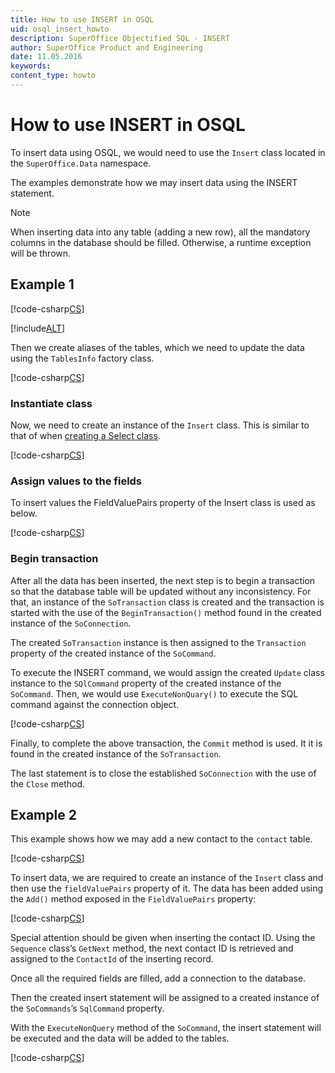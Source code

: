 ```yaml
---
title: How to use INSERT in OSQL
uid: osql_insert_howto
description: SuperOffice Objectified SQL - INSERT
author: SuperOffice Product and Engineering
date: 11.05.2016
keywords:
content_type: howto
---
```


# How to use INSERT in OSQL

To insert data using OSQL, we would need to use the `Insert` class located in the `SuperOffice.Data` namespace.

The examples demonstrate how we may insert data using the INSERT statement.

> [!NOTE]
> When inserting data into any table (adding a new row), all the mandatory columns in the database should be filled. Otherwise, a runtime exception will be thrown.

## Example 1

[!code-csharp[CS](includes/insert-1.cs)]

[!include[ALT](includes/setup.md)]

Then we create aliases of the tables, which we need to update the data using the `TablesInfo` factory class.

[!code-csharp[CS](includes/insert-1.cs?range=19)]

### Instantiate class

Now, we need to create an instance of the `Insert` class. This is similar to that of when [creating a Select class][2].

[!code-csharp[CS](includes/insert-1.cs?range=25)]

### Assign values to the fields

To insert values the FieldValuePairs property of the Insert class is used as below.

[!code-csharp[CS](includes/insert-1.cs?range=28-29)]

### Begin transaction

After all the data has been inserted, the next step is to begin a transaction so that the database table will be updated without any inconsistency. For that, an instance of the `SoTransaction` class is created and the transaction is started with the use of the `BeginTransaction()` method found in the created instance of the `SoConnection`.

The created `SoTransaction` instance is then assigned to the `Transaction` property of the created instance of the `SoCommand`.

To execute the INSERT command, we would assign the created `Update` class instance to the `SQlCommand` property of the created instance of the `SoCommand`. Then, we would use `ExecuteNonQuary()` to execute the SQL command against the connection object.

[!code-csharp[CS](includes/insert-1.cs?range=37-43)]

Finally, to complete the above transaction, the `Commit` method is used. It it is found in the created instance of the `SoTransaction`.

The last statement is to close the established `SoConnection` with the use of the `Close` method.

## Example 2

This example shows how we may add a new contact to the `contact` table.

[!code-csharp[CS](includes/insert-2.cs)]

To insert data, we are required to create an instance of the `Insert` class and then use the `fieldValuePairs` property of it. The data has been added using the `Add()` method exposed in the `FieldValuePairs` property:

[!code-csharp[CS](includes/insert-2.cs?range?15-16)]

Special attention should be given when inserting the contact ID. Using the `Sequence` class’s `GetNext` method, the next contact ID is retrieved and assigned to the `ContactId` of the inserting record.

Once all the required fields are filled, add a connection to the database.

Then the created insert statement will be assigned to a created instance of the `SoCommands`’s `SqlCommand` property.

With the `ExecuteNonQuery` method of the `SoCommand`, the insert statement will be executed and the data will be added to the tables.

[!code-csharp[CS](includes/insert-2.cs?range?32-33,36-37,40-41)]

<!-- Referenced links -->
[2]: using-select.md
